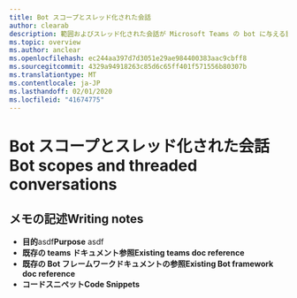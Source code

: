 ```yaml
---
title: Bot スコープとスレッド化された会話
author: clearab
description: 範囲およびスレッド化された会話が Microsoft Teams の bot に与える影響について理解します。
ms.topic: overview
ms.author: anclear
ms.openlocfilehash: ec244aa397d7d3051e29ae984400383aac9cbff8
ms.sourcegitcommit: 4329a94918263c85d6c65ff401f571556b80307b
ms.translationtype: MT
ms.contentlocale: ja-JP
ms.lasthandoff: 02/01/2020
ms.locfileid: "41674775"
---
```

# <a name="bot-scopes-and-threaded-conversations"></a><span data-ttu-id="b16b2-103">Bot スコープとスレッド化された会話</span><span class="sxs-lookup"><span data-stu-id="b16b2-103">Bot scopes and threaded conversations</span></span>

## <a name="writing-notes"></a><span data-ttu-id="b16b2-104">メモの記述</span><span class="sxs-lookup"><span data-stu-id="b16b2-104">Writing notes</span></span>

 * <span data-ttu-id="b16b2-105">**目的**asdf</span><span class="sxs-lookup"><span data-stu-id="b16b2-105">**Purpose** asdf</span></span>
 * <span data-ttu-id="b16b2-106">**既存の teams ドキュメント参照**[]()</span><span class="sxs-lookup"><span data-stu-id="b16b2-106">**Existing teams doc reference** []()</span></span>
 * <span data-ttu-id="b16b2-107">**既存の Bot フレームワークドキュメントの参照**[]()</span><span class="sxs-lookup"><span data-stu-id="b16b2-107">**Existing Bot framework doc reference** []()</span></span>
 * <span data-ttu-id="b16b2-108">**コードスニペット**[]()</span><span class="sxs-lookup"><span data-stu-id="b16b2-108">**Code Snippets** []()</span></span>